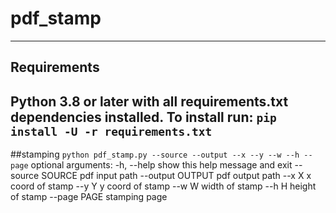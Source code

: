 # pdf_stamp
---
## Requirements
Python 3.8 or later with all requirements.txt dependencies installed. To install run:
`
pip install -U -r requirements.txt
`
---
##stamping
`
python pdf_stamp.py --source --output --x --y --w --h --page
`
optional arguments:
  -h, --help       show this help message and exit
  --source SOURCE  pdf input path
  --output OUTPUT  pdf output path
  --x X            x coord of stamp
  --y Y            y coord of stamp
  --w W            width of stamp
  --h H            height of stamp
  --page PAGE      stamping page
